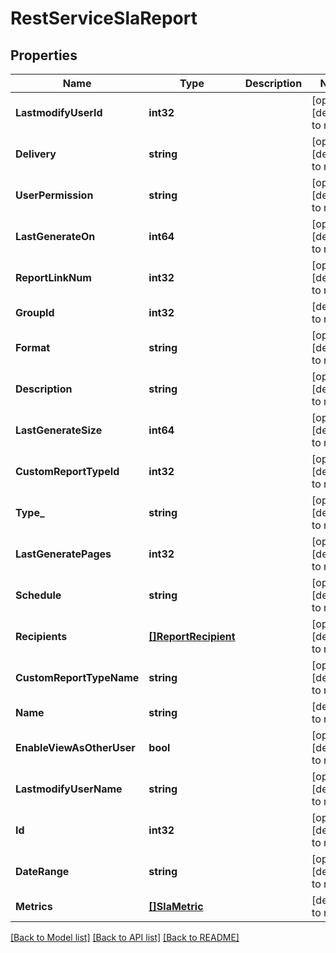 # RestServiceSlaReport

## Properties
Name | Type | Description | Notes
------------ | ------------- | ------------- | -------------
**LastmodifyUserId** | **int32** |  | [optional] [default to null]
**Delivery** | **string** |  | [optional] [default to null]
**UserPermission** | **string** |  | [optional] [default to null]
**LastGenerateOn** | **int64** |  | [optional] [default to null]
**ReportLinkNum** | **int32** |  | [optional] [default to null]
**GroupId** | **int32** |  | [default to null]
**Format** | **string** |  | [optional] [default to null]
**Description** | **string** |  | [optional] [default to null]
**LastGenerateSize** | **int64** |  | [optional] [default to null]
**CustomReportTypeId** | **int32** |  | [optional] [default to null]
**Type_** | **string** |  | [optional] [default to null]
**LastGeneratePages** | **int32** |  | [optional] [default to null]
**Schedule** | **string** |  | [optional] [default to null]
**Recipients** | [**[]ReportRecipient**](ReportRecipient.md) |  | [optional] [default to null]
**CustomReportTypeName** | **string** |  | [optional] [default to null]
**Name** | **string** |  | [default to null]
**EnableViewAsOtherUser** | **bool** |  | [optional] [default to null]
**LastmodifyUserName** | **string** |  | [optional] [default to null]
**Id** | **int32** |  | [optional] [default to null]
**DateRange** | **string** |  | [optional] [default to null]
**Metrics** | [**[]SlaMetric**](SlaMetric.md) |  | [default to null]

[[Back to Model list]](../README.md#documentation-for-models) [[Back to API list]](../README.md#documentation-for-api-endpoints) [[Back to README]](../README.md)


